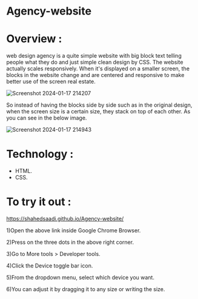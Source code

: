 # Agency-website


# Overview :
web design agency is a quite simple website with big block text telling people what they do and just simple clean design by CSS.
The website actually scales responsively. When it's displayed on a smaller screen, the blocks in the website change and are centered and responsive to make better use of the screen real estate.


![Screenshot 2024-01-17 214207](https://github.com/shahedsaadi/Agency-website/assets/108287237/de2884e8-596a-4be9-8c7e-73d8468370fb)

So instead of having the blocks side by side such as in the original design, when the screen size is a certain size, they stack on top of each other. As you can see in the below image.


![Screenshot 2024-01-17 214943](https://github.com/shahedsaadi/Agency-website/assets/108287237/a2bc6501-e3f7-405b-ba54-68f1014c63ce)

# Technology :
- HTML.
- CSS.

# To try it out :
https://shahedsaadi.github.io/Agency-website/

1)Open the above link inside Google Chrome Browser.

2)Press on the three dots in the above right corner.

3)Go to More tools > Developer tools.

4)Click the Device toggle bar icon.

5)From the dropdown menu, select which device you want.

6)You can adjust it by dragging it to any size or writing the size.


